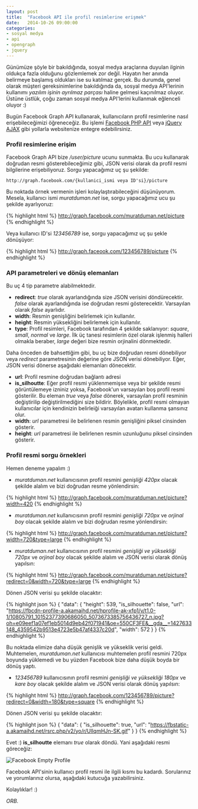 ```yaml
---
layout: post
title:  "Facebook API ile profil resimlerine erişmek"
date:   2014-10-26 09:00:00
categories:
- sosyal medya
- api
- opengraph
- jquery
---
```

Günümüze şöyle bir bakıldığında, sosyal medya araçlarına duyulan ilginin oldukça fazla olduğunu gözlemlemek zor değil. Hayatın her anında belirmeye başlamış oldukları ise su katılmaz gerçek. Bu durumda, genel olarak müşteri gereksinimlerine bakıldığında da, sosyal medya API'lerinin kullanımı *yazılım işinin ayrılmaz parçası* haline gelmesi kaçınılmaz oluyor. Üstüne üstlük, çoğu zaman sosyal medya API'lerini kullanmak eğlenceli oluyor :)

Bugün Facebook Graph API kullanarak, kullanıcıların profil resimlerine nasıl erişebileceğimizi öğreneceğiz. Bu işlemi [Facebook PHP API](https://developers.facebook.com/docs/reference/php/4.0.0) veya [jQuery AJAX](http://api.jquery.com/jquery.ajax/) gibi yollarla websitenize entegre edebilirsiniz.

### Profil resimlerine erişim

Facebook Graph API bize */user/picture* ucunu sunmakta. Bu ucu kullanarak doğrudan resmi gösterebileceğimiz gibi, JSON verisi olarak da profil resmi bilgilerine erişebiliyoruz. Sorgu yapacağımız uç şu şekilde:

`http://graph.facebook.com/{kullanici_ismi veya ID'si}/picture`

Bu noktada örnek vermenin işleri kolaylaştırabileceğini düşünüyorum. Mesela, kullanıcı ismi *muratduman.net* ise, sorgu yapacağımız ucu şu şekilde ayarlıyoruz:

{% highlight html %}
http://graph.facebook.com/muratduman.net/picture
{% endhighlight %}

Veya kullanıcı ID'si *123456789* ise, sorgu yapacağımız uç şu şekle dönüşüyor:

{% highlight html %}
http://graph.faceook.com/123456789/picture
{% endhighlight %}

### API parametreleri ve dönüş elemanları

Bu uç 4 tip parametre alabilmektedir.

* **redirect**: *true* olarak ayarlandığında size JSON verisini döndürecektir. *false* olarak ayarlandığında ise doğrudan resmi gösterecektir. Varsayılan olarak *false* ayarlıdır.
* **width**: Resmin genişliğini belirlemek için kullanılır.
* **height**: Resmin yüksekliğini belirlemek için kullanılır.
* **type**: Profil resimleri, Facebook tarafından 4 şekilde saklanıyor: *square*, *small*, *normal* ve *large*. İlk üç tanesi resimlerin özel olarak işlenmiş halleri olmakla beraber, *large* değeri bize resmin orjinalini dönmektedir.

Daha önceden de bahsettiğim gibi, bu uç bize doğrudan resmi dönebiliyor veya *redirect* parametresinin değerine göre JSON verisi dönebiliyor. Eğer, JSON verisi dönerse aşağıdaki elemanları dönecektir.

* **url**: Profil resmine doğrudan bağlantı adresi
* **is_silhoutte**: Eğer profil resmi yüklenmemişse veya bir şekilde resmi görüntülemeye izniniz yoksa, Facebook'un varsayılan boş profil resmi gösterilir. Bu eleman *true* veya *false* dönerek, varsayılan profil resminin değiştirilip değiştirilmediğini size bildirir. Böylelikle, profil resmi olmayan kullanıcılar için kendinizin belirleiği varsayılan avatarı kullanma şansınız olur.
* **width**: *url* parametresi ile belirlenen resmin genişliğini piksel cinsinden gösterir.
* **height**: *url* parametresi ile belirlenen resmin uzunluğunu piksel cinsinden gösterir.

### Profil resmi sorgu örnekleri

Hemen deneme yapalım :)

* _muratduman.net_ kullanıcısının profil resmini *genişliği 420px* olacak şekilde alalım ve bizi doğrudan resme yönlendirsin:

{% highlight html %}
http://graph.facebook.com/muratduman.net/picture?width=420
{% endhighlight %}

* _muratduman.net_ kullanıcısının profil resmini *genişliği 720px* ve *orjinal boy* olacak şekilde alalım ve bizi doğrudan resme yönlendirsin:

{% highlight html %}
http://graph.facebook.com/muratduman.net/picture?width=720&type=large
{% endhighlight %}

* _muratduman.net_ kullanıcısının profil resmini *genişliği ve yüksekliği 720px* ve *orjinal boy* olacak şekilde alalım ve JSON verisi olarak dönüş yapılsın:

{% highlight html %}
http://graph.facebook.com/muratduman.net/picture?redirect=0&width=720&type=large
{% endhighlight %}

Dönen JSON verisi şu şekilde olacaktır:

{% highlight json %}
{
   "data": {
      "height": 539,
      "is_silhouette": false,
      "url": "https://fbcdn-profile-a.akamaihd.net/hprofile-ak-xfp1/v/t1.0-1/10805791_10152377390686050_5073673385756436727_n.jpg?oh=e09eef1a07ef1eb5014d9eb42f071941&oe=550CF3FE&__gda__=1427633148_4359542b9513e4723e5b47af4337c20d",
      "width": 572
   }
}
{% endhighlight %}

Bu noktada elimize daha düşük genişlik ve yükseklik verisi geldi. Muhtemelen,  _muratduman.net_ kullanıcısı muhtemelen profil resmini 720px boyunda yüklemedi ve bu yüzden Facebook bize daha düşük boyda bir dönüş yaptı.

* _123456789_ kullanıcısının profil resmini *genişliği ve yüksekliği 180px* ve *kare boy* olacak şekilde alalım ve JSON verisi olarak dönüş yapılsın:

{% highlight html %}
http://graph.facebook.com/123456789/picture?redirect=0&width=180&type=square
{% endhighlight %}

Dönen JSON verisi şu şekilde olacaktır:

{% highlight json %}
{
   "data": {
      "is_silhouette": true,
      "url": "https://fbstatic-a.akamaihd.net/rsrc.php/v2/yo/r/UlIqmHJn-SK.gif"
   }
}
{% endhighlight %}

Evet :) **is_silhoutte** elemanı *true* olarak döndü. Yani aşağıdaki resmi göreceğiz:

![Facebook Empty Profile](https://fbstatic-a.akamaihd.net/rsrc.php/v2/yo/r/UlIqmHJn-SK.gif)

Facebook API'sinin kullanıcı profil resmi ile ilgili kısmı bu kadardı. Sorularınız ve yorumlarınız olursa, aşağıdaki kutucuğa yazabilirsiniz.

Kolaylıklar! :)



*ORB.*



